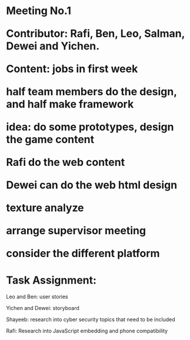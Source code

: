 <h1>Meeting No.1

Contributor: Rafi, Ben, Leo, Salman, Dewei and Yichen.

Content: jobs in first week

half team members do the design, and half make framework

idea: do some prototypes, design the game content

Rafi do the web content

Dewei can do the web html design

texture analyze



arrange supervisor meeting

consider the different platform



# Task Assignment:

Leo and Ben: user stories

Yichen and Dewei: storyboard

Shayeeb: research into cyber security topics that need to be included

Rafi: Research into JavaScript embedding and phone compatibility

